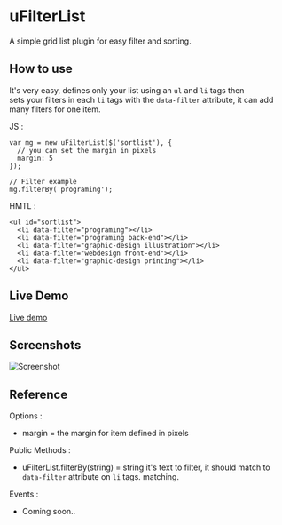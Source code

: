 uFilterList
===========

A simple grid list plugin for easy filter and sorting.


How to use
----------
It's very easy, defines only your list using an `ul` and `li` tags then <br/>
sets your filters in each `li` tags with the `data-filter` attribute, it can add many filters for one item.

JS :

    var mg = new uFilterList($('sortlist'), {
      // you can set the margin in pixels
      margin: 5
    });
    
    // Filter example
    mg.filterBy('programing');


HMTL :

    <ul id="sortlist">
      <li data-filter="programing"></li>
      <li data-filter="programing back-end"></li>
      <li data-filter="graphic-design illustration"></li>
      <li data-filter="webdesign front-end"></li>
      <li data-filter="graphic-design printing"></li>
    </ul>


Live Demo
-----------

[Live demo](http://goo.gl/5cY8M1)


Screenshots
-----------
![Screenshot](http://joseluisquintana.pe/sourcecode/mootools/screenshots/ufiltergrid.jpg)


Reference
-----------
Options :

  * margin = the margin for item defined in pixels

Public Methods :
    
  * uFilterList.filterBy(string) = string it's text to filter, it should match to `data-filter` attribute on `li` tags. matching.
    
Events :

  * Coming soon..
